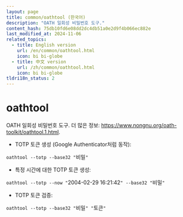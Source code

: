 ```yaml
---
layout: page
title: common/oathtool (한국어)
description: "OATH 일회성 비밀번호 도구."
content_hash: 75db10fd6e08dd2dc4db51a0e2d9f4b066ec882e
last_modified_at: 2024-11-06
related_topics:
  - title: English version
    url: /en/common/oathtool.html
    icon: bi bi-globe
  - title: 中文 version
    url: /zh/common/oathtool.html
    icon: bi bi-globe
tldri18n_status: 2
---
```

# oathtool

OATH 일회성 비밀번호 도구.
더 많은 정보: <https://www.nongnu.org/oath-toolkit/oathtool.1.html>.

- TOTP 토큰 생성 (Google Authenticator처럼 동작):

`oathtool --totp --base32 "`<span class="tldr-var badge badge-pill bg-dark-lm bg-white-dm text-white-lm text-dark-dm font-weight-bold">비밀</span>`"`

- 특정 시간에 대한 TOTP 토큰 생성:

`oathtool --totp --now "`<span class="tldr-var badge badge-pill bg-dark-lm bg-white-dm text-white-lm text-dark-dm font-weight-bold">2004-02-29 16:21:42</span>`" --base32 "`<span class="tldr-var badge badge-pill bg-dark-lm bg-white-dm text-white-lm text-dark-dm font-weight-bold">비밀</span>`"`

- TOTP 토큰 검증:

`oathtool --totp --base32 "`<span class="tldr-var badge badge-pill bg-dark-lm bg-white-dm text-white-lm text-dark-dm font-weight-bold">비밀</span>`" "`<span class="tldr-var badge badge-pill bg-dark-lm bg-white-dm text-white-lm text-dark-dm font-weight-bold">토큰</span>`"`
